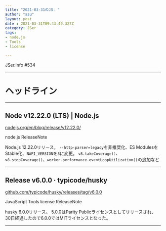 ```yaml
---
title: "2021-03-31のJS: "
author: "azu"
layout: post
date : 2021-03-31T09:43:49.327Z
category: JSer
tags:
- node.js
- Tools
- license

---
```


JSer.info #534

----

<h1 class="site-genre">ヘッドライン</h1>

----

## Node v12.22.0 (LTS) | Node.js
[nodejs.org/en/blog/release/v12.22.0/](https://nodejs.org/en/blog/release/v12.22.0/ "Node v12.22.0 (LTS) | Node.js")
<p class="jser-tags jser-tag-icon"><span class="jser-tag">node.js</span> <span class="jser-tag">ReleaseNote</span></p>

Node.js 12.22.0リリース。
`--http-parser=legacy`を非推奨化、ES ModulesをStable化、`NAPI_VERSION`を`8`に変更。
`v8.takeCoverage()`、`v8.stopCoverage()`、`worker.performance.eventLoopUtilization()`の追加など


----

## Release v6.0.0 · typicode/husky
[github.com/typicode/husky/releases/tag/v6.0.0](https://github.com/typicode/husky/releases/tag/v6.0.0 "Release v6.0.0 · typicode/husky")
<p class="jser-tags jser-tag-icon"><span class="jser-tag">JavaScript</span> <span class="jser-tag">Tools</span> <span class="jser-tag">license</span> <span class="jser-tag">ReleaseNote</span></p>

husky 6.0.0リリース。
5.0.0はParity Publicライセンスとしてリリースされ、30日経過したので6.0.0ではMITライセンスとなった。


----
